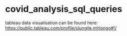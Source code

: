# covid_analysis_sql_queries
tableau data visualisation can be found here: https://public.tableau.com/profile/slungile.mhlongo#!/
